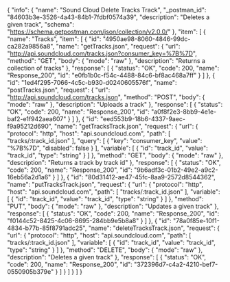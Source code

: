 {
  "info": {
    "name": "Sound Cloud Delete Tracks Track",
    "_postman_id": "84603b3e-3526-4a43-84b1-7fdbf0574a39",
    "description": "Deletes a given track",
    "schema": "https://schema.getpostman.com/json/collection/v2.0.0/"
  },
  "item": [
    {
      "name": "Tracks",
      "item": [
        {
          "id": "4950ae98-8060-4846-99dc-ca282a9856a8",
          "name": "getTracks.json",
          "request": {
            "url": "http://api.soundcloud.com/tracks.json?consumer_key=%7B%7D",
            "method": "GET",
            "body": {
              "mode": "raw"
            },
            "description": "Returns a collection of tracks"
          },
          "response": [
            {
              "status": "OK",
              "code": 200,
              "name": "Response_200",
              "id": "e0fb1b0c-f54c-4488-84c6-bf8ac468a7ff"
            }
          ]
        },
        {
          "id": "1ed4f295-7066-4c5c-b930-d0240605576f",
          "name": "postTracks.json",
          "request": {
            "url": "http://api.soundcloud.com/tracks.json",
            "method": "POST",
            "body": {
              "mode": "raw"
            },
            "description": "Uploads a track"
          },
          "response": [
            {
              "status": "OK",
              "code": 200,
              "name": "Response_200",
              "id": "a0f8f2e3-8bb9-4e1e-baf2-e1f942aea607"
            }
          ]
        },
        {
          "id": "eed553b9-18b6-4337-9aec-f9a95212d690",
          "name": "getTracksTrack.json",
          "request": {
            "url": {
              "protocol": "http",
              "host": "api.soundcloud.com",
              "path": [
                "tracks/:track_id.json"
              ],
              "query": [
                {
                  "key": "consumer_key",
                  "value": "%7B%7D",
                  "disabled": false
                }
              ],
              "variable": [
                {
                  "id": "track_id",
                  "value": "track_id",
                  "type": "string"
                }
              ]
            },
            "method": "GET",
            "body": {
              "mode": "raw"
            },
            "description": "Returns a track by track id"
          },
          "response": [
            {
              "status": "OK",
              "code": 200,
              "name": "Response_200",
              "id": "9b6adf3c-01b2-49e2-a9c2-16eb56a2d1a6"
            }
          ]
        },
        {
          "id": "80d31412-ae47-45fc-8aa9-2572d8544362",
          "name": "putTracksTrack.json",
          "request": {
            "url": {
              "protocol": "http",
              "host": "api.soundcloud.com",
              "path": [
                "tracks/:track_id.json"
              ],
              "variable": [
                {
                  "id": "track_id",
                  "value": "track_id",
                  "type": "string"
                }
              ]
            },
            "method": "PUT",
            "body": {
              "mode": "raw"
            },
            "description": "Updates a given track"
          },
          "response": [
            {
              "status": "OK",
              "code": 200,
              "name": "Response_200",
              "id": "f0144c52-8425-4c06-8695-284bb9e5b8a8"
            }
          ]
        },
        {
          "id": "78a0f85e-10f1-4834-b77b-85f8791adc25",
          "name": "deleteTracksTrack.json",
          "request": {
            "url": {
              "protocol": "http",
              "host": "api.soundcloud.com",
              "path": [
                "tracks/:track_id.json"
              ],
              "variable": [
                {
                  "id": "track_id",
                  "value": "track_id",
                  "type": "string"
                }
              ]
            },
            "method": "DELETE",
            "body": {
              "mode": "raw"
            },
            "description": "Deletes a given track"
          },
          "response": [
            {
              "status": "OK",
              "code": 200,
              "name": "Response_200",
              "id": "372396d7-c4a2-4210-bef7-0550905b379e"
            }
          ]
        }
      ]
    }
  ]
}